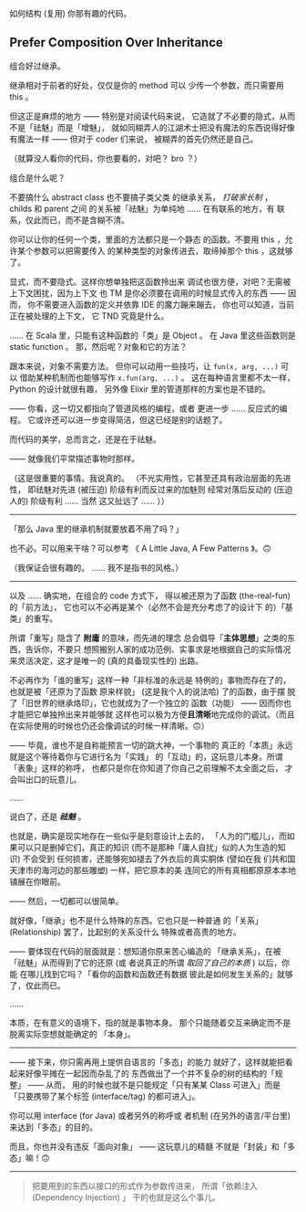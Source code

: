 
如何结构 (复用) 你那有趣的代码。

## Prefer Composition Over Inheritance

组合好过继承。

继承相对于前者的好处，仅仅是你的 method 可以
少传一个参数，而只需要用 this 。

但这正是麻烦的地方 —— 特别是对阅读代码来说，
它造就了不必要的隐式，从而不是「祛魅」而是「增魅」，
就如同糊弄人的江湖术士把没有魔法的东西说得好像
有魔法一样 —— 但对于 coder 们来说，
被糊弄的首先仍然还是自己。

（就算没人看你的代码，你也要看的，对吧？ bro ？）

组合是什么呢？

不要搞什么 abstract class 也不要搞子类父类
的继承关系， *打破家长制* ， childs 和 parent 之间
的关系被「祛魅」为单纯地 …… 在有联系的地方，有
联系，仅此而已，而不是含糊不清。

你可以让你的任何一个类，里面的方法都只是一个静态
的函数。不要用 this ，允许某个参数可以把需要传入
的某种类型的对象传进去，取缔掉那个 this ，这就够了。

显式，而不要隐式。这样你想单独把这函数拎出来
调试也很方便，对吧？无需被上下文困扰，因为上下文
也 TM 是你必须要在调用的时候显式传入的东西 —— 因而，
你不需要进入函数的定义并依靠 IDE 的魔力蹦来蹦去，
你也可以知道，当前正在被处理的上下文，
它 TND 究竟是什么。

…… 在 Scala 里，只能有这种函数的「类」是 Object 。
在 Java 里这些函数则是 static function 。
那，然后呢？对象和它的方法？

跟本来说，对象不需要方法。
但你可以动用一些技巧，让 `fun(x, arg, ...)` 可以
借助某种机制而也能够写作 `x.fun(arg, ...)` 。
这在每种语言里都不太一样， Python 的设计就很有趣，
另外像 Elixir 里的管道那样的方案也是不错的。

—— 你看，这一切又都指向了管道风格的编程，或者
更进一步 …… 反应式的编程。
它或许还可以进一步变得简洁，但这已经是别的话题了。

而代码的美学，总而言之，还是在于祛魅。

—— 就像我们平常描述事物时那样。

（这是很重要的事情。我说真的。
（不光实用性，它甚至还具有政治层面的先进性，
即祛魅对先进 (被压迫) 阶级有利而反过来的加魅则
经常对落后反动的 (压迫人的) 阶级有利 …… 当然
这又扯远了 …… ））

------

「那么 Java 里的继承机制就要放着不用了吗？」

也不必。可以用来干啥？可以参考
《 A Little Java, A Few Patterns 》。🙃

（我保证会很有趣的。 …… 我不是指书的风格。）

-----

以及 …… 确实地，在组合的 code 方式下，
得以被还原为了函数 (the-real-fun) 的「前方法」，
它也可以不必再是某个（必然不会是充分考虑了的设计下
的）「基类」的重写。

所谓「重写」隐含了 **附庸** 的意味，而先进的理念
总会倡导「**主体思想**」之类的东西，告诉你，不要只
想照搬别人家的成功范例、实事求是地根据自己的实际情况
来灵活决定，这才是唯一的 (真的具备现实性的) 出路。

不必再作为「谁的重写」这样一种「非标准的永远是
特例的」事物而存在了的，也就是被「还原为了函数
原来样貌」 (这是我个人的说法哈) 了的函数，由于摆
脱了「旧世界的继承烙印」，它也就成为了一个独立的
函数（功能） —— 因而你也才能把它单独拎出来并能够就
这样也可以极为方便**且清晰**地完成你的调试。（而且
在实际使用的时候也仍还会像调试的时候一样清晰。🙃）

—— 毕竟，谁也不是自称能预言一切的跳大神，一个事物的
真正的「本质」永远就是这个等待着你与它进行名为「实践」
的「互动」的，这玩意儿本身。所谓「表象」这样的称呼，
也都只是你在你知道了你自己之前理解不太全面之后，
才会叫出口的玩意儿。

……

说白了，还是 ***祛魅*** 。

也就是，确实是现实地存在一些似乎是刻意设计上去的，
「人为的门槛儿」，而如果可以只是删掉它们，真正的知识
 (而不是那种「庸人自扰」似的人为生造的知识) 不会受到
任何损害，还能够宛如褪去了外衣后的真实胴体 (譬如在我
们共和国天津市的海河边的那些雕塑) 一样，把它原本的美
连同它的所有真相都原原本本地铺展在你眼前。

—— 然后，一切都可以很简单。

就好像，「继承」也不是什么特殊的东西。它也只是一种普通
的「关系」 (Relationship) 罢了，比起别的关系没什么
特殊或者高贵的地方。

—— 要体现在代码的层面就是：想知道你原来苦心编造的
「继承关系」，在被「祛魅」从而得到了它的还原 (或
者说真正的所谓 *取回了自己的本质* ) 以后，你能
在哪儿找到它吗？「看你的函数和函数还有数据
彼此是如何发生关系的」就够了，仅此而已。

……

本质，在有意义的语境下，指的就是事物本身。
那个只能随着交互来确定而不是脱离实际空想就能确定的
「本身」。

-----

—— 接下来，你只需再用上提供自语言的「多态」的能力
就好了，这样就能把看起来好像平摊在一起因而杂乱了的
东西做出了一个并不复杂的树的结构的「规整」 —— 从而，
用的时候也就不是只能规定「只有某某 Class 可进入」而是
「只要携带了某个标签 (interface/tag) 的都可进入」。

你可以用 interface (for Java) 或者另外的称呼或
者机制 (在另外的语言/平台里) 来达到「多态」的目的。

而且，你也并没有违反「面向对象」 —— 这玩意儿的精髓
不就是「封装」和「多态」嘛！🙃

------

> 把要用到的东西以接口的形式作为参数传进来，
> 所谓「依赖注入 (Dependency Injection) 」
> 干的也就是这么个事儿。
> 
